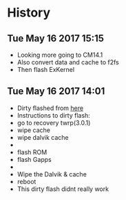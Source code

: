 # History

## Tue May 16 2017 15:15  
- Looking more going to CM14.1
- Also convert data and cache to f2fs
- Then flash ExKernel

## Tue May 16 2017 14:01
- Dirty flashed from [here](https://forum.xda-developers.com/google-nexus-5/general/discussion-faq-help-thread-rom-aosp-t3448330/post71435691#post71435691)
- Instructions to dirty flash:
- go to recovery twrp(3.0.1)
- wipe cache
- wipe dalvik cache
- 
- flash ROM
- flash Gapps
- 
- Wipe the Dalvik & cache
- reboot
- This dirty flash didnt really work

